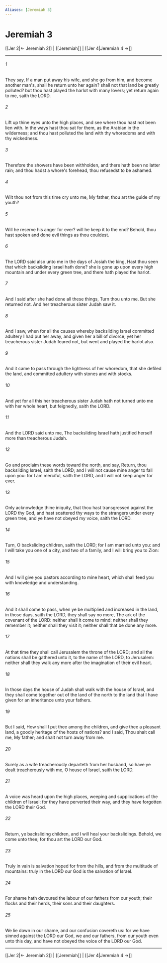 ```yaml
---
Aliases: [Jeremiah 3]
---
```

# Jeremiah 3

[[Jer 2|← Jeremiah 2]] | [[Jeremiah]] | [[Jer 4|Jeremiah 4 →]]
***



###### 1 
They say, If a man put away his wife, and she go from him, and become another man's, shall he return unto her again? shall not that land be greatly polluted? but thou hast played the harlot with many lovers; yet return again to me, saith the LORD. 

###### 2 
Lift up thine eyes unto the high places, and see where thou hast not been lien with. In the ways hast thou sat for them, as the Arabian in the wilderness; and thou hast polluted the land with thy whoredoms and with thy wickedness. 

###### 3 
Therefore the showers have been withholden, and there hath been no latter rain; and thou hadst a whore's forehead, thou refusedst to be ashamed. 

###### 4 
Wilt thou not from this time cry unto me, My father, thou art the guide of my youth? 

###### 5 
Will he reserve his anger for ever? will he keep it to the end? Behold, thou hast spoken and done evil things as thou couldest. 

###### 6 
The LORD said also unto me in the days of Josiah the king, Hast thou seen that which backsliding Israel hath done? she is gone up upon every high mountain and under every green tree, and there hath played the harlot. 

###### 7 
And I said after she had done all these things, Turn thou unto me. But she returned not. And her treacherous sister Judah saw it. 

###### 8 
And I saw, when for all the causes whereby backsliding Israel committed adultery I had put her away, and given her a bill of divorce; yet her treacherous sister Judah feared not, but went and played the harlot also. 

###### 9 
And it came to pass through the lightness of her whoredom, that she defiled the land, and committed adultery with stones and with stocks. 

###### 10 
And yet for all this her treacherous sister Judah hath not turned unto me with her whole heart, but feignedly, saith the LORD. 

###### 11 
And the LORD said unto me, The backsliding Israel hath justified herself more than treacherous Judah. 

###### 12 
Go and proclaim these words toward the north, and say, Return, thou backsliding Israel, saith the LORD; and I will not cause mine anger to fall upon you: for I am merciful, saith the LORD, and I will not keep anger for ever. 

###### 13 
Only acknowledge thine iniquity, that thou hast transgressed against the LORD thy God, and hast scattered thy ways to the strangers under every green tree, and ye have not obeyed my voice, saith the LORD. 

###### 14 
Turn, O backsliding children, saith the LORD; for I am married unto you: and I will take you one of a city, and two of a family, and I will bring you to Zion: 

###### 15 
And I will give you pastors according to mine heart, which shall feed you with knowledge and understanding. 

###### 16 
And it shall come to pass, when ye be multiplied and increased in the land, in those days, saith the LORD, they shall say no more, The ark of the covenant of the LORD: neither shall it come to mind: neither shall they remember it; neither shall they visit it; neither shall that be done any more. 

###### 17 
At that time they shall call Jerusalem the throne of the LORD; and all the nations shall be gathered unto it, to the name of the LORD, to Jerusalem: neither shall they walk any more after the imagination of their evil heart. 

###### 18 
In those days the house of Judah shall walk with the house of Israel, and they shall come together out of the land of the north to the land that I have given for an inheritance unto your fathers. 

###### 19 
But I said, How shall I put thee among the children, and give thee a pleasant land, a goodly heritage of the hosts of nations? and I said, Thou shalt call me, My father; and shalt not turn away from me. 

###### 20 
Surely as a wife treacherously departeth from her husband, so have ye dealt treacherously with me, O house of Israel, saith the LORD. 

###### 21 
A voice was heard upon the high places, weeping and supplications of the children of Israel: for they have perverted their way, and they have forgotten the LORD their God. 

###### 22 
Return, ye backsliding children, and I will heal your backslidings. Behold, we come unto thee; for thou art the LORD our God. 

###### 23 
Truly in vain is salvation hoped for from the hills, and from the multitude of mountains: truly in the LORD our God is the salvation of Israel. 

###### 24 
For shame hath devoured the labour of our fathers from our youth; their flocks and their herds, their sons and their daughters. 

###### 25 
We lie down in our shame, and our confusion covereth us: for we have sinned against the LORD our God, we and our fathers, from our youth even unto this day, and have not obeyed the voice of the LORD our God.

***
[[Jer 2|← Jeremiah 2]] | [[Jeremiah]] | [[Jer 4|Jeremiah 4 →]]
